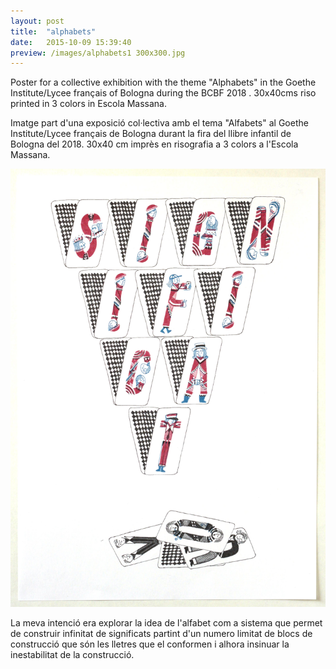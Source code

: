 ```yaml
---
layout: post
title:  "alphabets"
date:   2015-10-09 15:39:40
preview: /images/alphabets1 300x300.jpg
---
```



Poster for a collective exhibition with the theme "Alphabets" in the Goethe Institute/Lycee français of Bologna during the BCBF 2018 . 30x40cms riso printed in 3 colors in Escola Massana.

Imatge part d'una exposició col·lectiva amb el tema  "Alfabets" al Goethe Institute/Lycee français de Bologna durant la fira del llibre infantil de Bologna del 2018. 30x40 cm imprès en risografia a 3 colors a l'Escola Massana.

![Picture 1](/images/alphabetsgran.jpg)

La meva intenció era explorar la idea de l'alfabet com a sistema que permet de construir infinitat de significats partint d'un numero limitat de blocs de construcció que són les lletres que el conformen i alhora insinuar la inestabilitat de la construcció.

